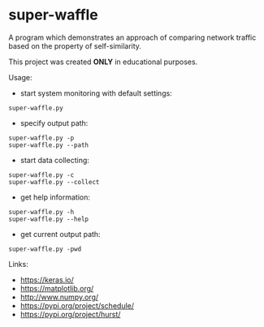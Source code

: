 # super-waffle
A program which demonstrates an approach of comparing network traffic based on the property of self-similarity.

This project was created **ONLY** in educational purposes.

Usage:
- start system monitoring with default settings:
```
super-waffle.py 
```
- specify output path:
```
super-waffle.py -p
super-waffle.py --path
```
- start data collecting:
```
super-waffle.py -c
super-waffle.py --collect
```
- get help information:
```
super-waffle.py -h
super-waffle.py --help
```
- get current output path:
```
super-waffle.py -pwd
```

Links:
- https://keras.io/<br> 
- https://matplotlib.org/<br>
- http://www.numpy.org/<br>
- https://pypi.org/project/schedule/<br>
- https://pypi.org/project/hurst/
